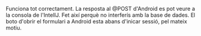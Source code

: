 Funciona tot correctament. La resposta al @POST d'Android es pot veure a la consola de l'IntelIJ. Fet així perquè no interferís amb la base de dades. El boto d'obrir el formulari a Android esta abans d'inicar sessió, pel mateix motiu.
